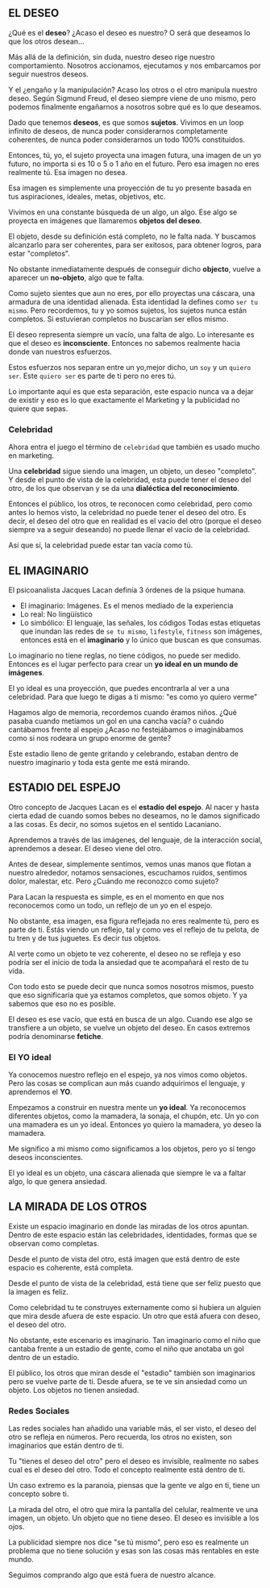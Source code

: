 ## EL DESEO
¿Qué es el **deseo**? ¿Acaso el deseo es nuestro? O será que deseamos lo que los otros desean...

Más allá de la definición, sin duda, nuestro deseo rige nuestro comportamiento. Nosotros accionamos, ejecutamos y nos embarcamos por seguir nuestros deseos.

Y el ¿engaño y la manipulación? Acaso los otros o el otro manipula nuestro deseo. Según Sigmund Freud, el deseo siempre viene de uno mismo, pero podemos finalmente engañarnos a nosotros sobre qué es lo que deseamos.

Dado que tenemos **deseos**, es que somos **sujetos**. Vivimos en un loop infinito de deseos, de nunca poder considerarnos completamente coherentes, de nunca poder considerarnos un todo 100% constituidos.

Entonces, tú, yo, el sujeto proyecta una imagen futura, una imagen de un yo futuro, no importa si es 10 o 5 o 1 año en el futuro. Pero esa imagen no eres realmente tú. Esa imagen no desea.

Esa imagen es simplemente una proyección de tu yo presente basada en tus aspiraciones, ideales, metas, objetivos, etc.

Vivimos en una constante búsqueda de un algo, un algo. Ese algo se proyecta en imágenes que llamaremos **objetos del deseo**.

El objeto, desde su definición está completo, no le falta nada. Y buscamos alcanzarlo para ser coherentes, para ser exitosos, para obtener logros, para estar "completos".

No obstante inmediatamente después de conseguir dicho **objecto**, vuelve a aparecer un **no-objeto**, algo que te falta.

Como sujeto sientes que aun no eres, por ello proyectas una cáscara, una armadura de una identidad alienada. Esta identidad la defines como `ser tu mismo`. Pero recordemos, tu y yo somos sujetos, los sujetos nunca están completos. Si estuvieran completos no buscarían ser ellos mismo.

El deseo representa siempre un vacío, una falta de algo. Lo interesante es que el deseo es **inconsciente**. Entonces no sabemos realmente hacia donde van nuestros esfuerzos.

Estos esfuerzos nos separan entre un yo,mejor dicho, un `soy` y un `quiero ser`. Este `quiero ser` es parte de ti pero no eres tú.

Lo importante aquí es que esta separación, este espacio nunca va a dejar de existir y eso es lo que exactamente el Marketing y la publicidad no quiere que sepas.

### Celebridad
Ahora entra el juego el término de `celebridad` que también es usado mucho en marketing. 

Una **celebridad** sigue siendo una imagen, un objeto, un deseo "completo". Y desde el punto de vista de la celebridad, esta puede tener el deseo del otro, de los que observan y se da una **dialéctica del reconocimiento**.

Entonces el público, los otros, te reconocen como celebridad, pero como antes lo hemos visto, la celebridad no puede tener el deseo del otro. Es decir, el deseo del otro que en realidad es el vacío del otro (porque el deseo siempre va a seguir deseando) no puede llenar el vacío de la celebridad.

Así que sí, la celebridad puede estar tan vacía como tú.

## EL IMAGINARIO
El psicoanalista  Jacques Lacan definía 3 órdenes de la psique humana.
- El imaginario: Imágenes. Es el menos mediado de la experiencia
- Lo real: No  lingüístico
- Lo simbólico: El lenguaje, las señales, los códigos
Todas estas etiquetas que inundan las redes de `se tu mismo`, `lifestyle`, `fitness` son imágenes, entonces está en el **imaginario** y lo único que buscan es que consumas.

Lo imaginario no tiene reglas, no tiene códigos, no puede ser medido. Entonces es el lugar perfecto para crear un **yo ideal en un mundo de imágenes**.

El yo ideal es una proyección, que puedes encontrarla al ver a una celebridad. Para que luego te digas a ti mismo: "es como yo quiero verme"

Hagamos algo de memoria, recordemos cuando éramos niños.
¿Qué pasaba cuando metíamos un gol en una cancha vacía? o cuándo cantábamos frente al espejo ¿Acaso no festejábamos o imaginábamos como si nos rodeara un grupo enorme de gente?

Este estadio lleno de gente gritando y celebrando, estaban dentro de nuestro imaginario y toda esta gente me está mirando.

## ESTADIO DEL ESPEJO
Otro concepto de Jacques Lacan es el **estadío del espejo**.
Al nacer y hasta cierta edad de cuando somos bebes no deseamos, no le damos significado a las cosas. Es decir, no somos sujetos en el sentido Lacaniano.

Aprendemos a través de las imágenes, del lenguaje, de la interacción social, aprendemos a desear. El deseo viene del otro.

Antes de desear, simplemente sentimos, vemos unas manos que flotan a nuestro alrededor, notamos sensaciones, escuchamos ruidos, sentimos dolor, malestar, etc. Pero ¿Cuándo me reconozco como sujeto?

Para Lacan la respuesta es simple, es en el momento en que nos reconocemos como un todo, un reflejo de un yo en el espejo.

No obstante, esa imagen, esa figura reflejada no eres realmente tú, pero es parte de ti. Estás viendo un reflejo, tal y como ves el reflejo de tu pelota, de tu tren y de tus juguetes. Es decir tus objetos.

Al verte como un objeto te vez coherente, el deseo no se refleja y eso podría ser el inicio de toda la ansiedad que te acompañará el resto de tu vida.

Con todo esto se puede decir que nunca somos nosotros mismos, puesto que eso significaría que ya estamos completos, que somos objeto. Y ya sabemos que eso no es posible.

El deseo es ese vacío, que está en busca de un algo. Cuando ese algo se transfiere a un objeto, se vuelve un objeto del deseo. En casos extremos podría denominarse **fetiche**.

### El YO ideal
Ya conocemos nuestro reflejo en el espejo, ya nos vimos como objetos. Pero las cosas se complican aun más cuando adquirimos el lenguaje, y aprendemos el **YO**.

Empezamos a construir en nuestra mente un **yo ideal**. Ya reconocemos diferentes objetos, como la mamadera, la sonaja, el chupón, etc. Un yo con una mamadera es un yo ideal. Entonces yo quiero la mamadera, yo deseo la mamadera.

Me significo a mi mismo como significamos a los objetos, pero yo sí tengo deseos inconscientes.

El yo ideal es un objeto, una cáscara alienada que siempre le va a faltar algo, lo que genera ansiedad.

## LA MIRADA DE LOS OTROS
Existe un espacio imaginario en donde las miradas de los otros apuntan. Dentro de este espacio están las celebridades, identidades, formas que se observan como completas.

Desde el punto de vista del otro, está imagen que está dentro de este espacio es coherente, está completa.

Desde el punto de vista de la celebridad, está tiene que ser feliz puesto que la imagen es feliz.

Como celebridad tu te construyes externamente como si hubiera un alguien que mira desde afuera de este espacio. Un otro que está afuera con deseo, el deseo del otro.

No obstante, este escenario es imaginario. Tan imaginario como el niño que cantaba frente a un estadio de gente, como el niño que anotaba un gol dentro de un estadio.

El público, los otros que miran desde el "estadio" también son imaginarios pero se vuelve parte de ti. Desde afuera, se te ve sin ansiedad como un objeto. Los objetos no tienen ansiedad.

### Redes Sociales
Las redes sociales han añadido una variable más, el ser visto, el deseo del otro se refleja en números. Pero recuerda, los otros no existen, son imaginarios que están dentro de ti.

Tu "tienes el deseo del otro" pero el deseo es invisible, realmente no sabes cual es el deseo del otro. Todo el concepto realmente está dentro de ti.

Un caso extremo es la paranoia, piensas que la gente ve algo en ti, tiene un concepto sobre ti.

La mirada del otro, el otro que mira la pantalla del celular, realmente ve una imagen, un objeto. Un objeto que no tiene deseo. El deseo es invisible a los ojos.

La publicidad siempre nos dice "se tú mismo", pero eso es realmente un problema que no tiene solución y esas son las cosas más rentables en este mundo.

Seguimos comprando algo que está fuera de nuestro alcance.









